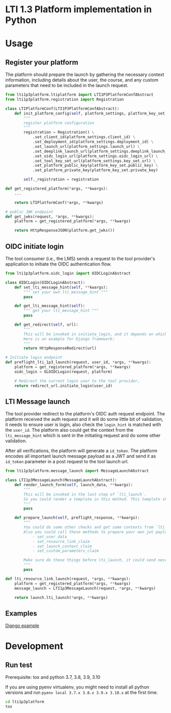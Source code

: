 <!-- @format -->

# LTI 1.3 Platform implementation in Python

# Usage

## Register your platform

The platform should prepare the launch by gathering the necessary context information, including details about the user, the course, and any custom parameters that need to be included in the launch request.

```python
from lti1p3platform.ltiplatform import LTI1P3PlatformConfAbstract
from lti1p3platform.registration import Registration

class LTIPlatformConf(LTI1P3PlatformConfAbstract):
    def init_platform_config(self, platform_settings, platform_key_set):
        """
        register platform configuration
        """
        registration = Registration() \
            .set_client_id(platform_settings.client_id) \
            .set_deployment_id(platform_settings.deployment_id) \
            .set_launch_url(platform_settings.launch_url) \
            .set_deeplink_launch_url(platform_settings.deeplink_launch_url) \
            .set_oidc_login_url(platform_settings.oidc_login_url) \
            .set_tool_key_set_url(platform_settings.key_set_url) \
            .set_platform_public_key(platform_key_set.public_key) \
            .set_platform_private_key(platform_key_set.private_key)

        self._registration = registration

def get_registered_platform(*args, **kwargs):
    ...

    return LTIPlatformConf(*args, **kwargs)

# public JWK endpoint
def get_jwks(request, *args, **kwargs):
    platform = get_registered_platform(*args, **kwargs)

    return HttpResponseJSON(platform.get_jwks())
```

## OIDC initiate login

The tool consumer (i.e., the LMS) sends a request to the tool provider's application to initiate the OIDC authentication flow.

```python
from lti1p3platform.oidc_login import OIDCLoginAbstract

class OIDCLogin(OIDCLoginAbstract):
    def set_lti_message_hint(self, **kwargs):
        """ set your own lti_message_hint """
        pass

    def get_lti_message_hint(self):
        """ get your lti_message_hint """
        pass

    def get_redirect(self, url):
        """
        This will be invoked in initiate_login, and it depends on which web framework you are using.
        Here is an example for Django framework:
        """
        return HttpResponseRedirect(url)

# Initiate login endpoint
def preflight_lti_1p3_launch(request, user_id, *args, **kwargs):
    platform = get_registered_platform(*args, **kwargs)
    oidc_login = OLOIDCLogin(request, platform)

    # Redirect the current login user to the tool provider,
    return redirect_url.initiate_login(user_id)

```

## LTI Message launch

The tool provider redirect to the platform's OIDC auth request endpoint. The platform received the auth request and it will do some little bit of validation, it needs to ensure user is login, also check the `login_hint` is matched with the `user_id`. The platform also could get the context from the `lti_message_hint` which is sent in the initiating request and do some other validation.

After all verifications, the platform will generate a `id_token`. The platform encodes all important launch message payload as a JWT and send it as `id_token` parameter in a post request to the tool launch url.

```python
from lti1p3platform.message_launch import MessageLaunchAbstract

class LTI1p3MessageLaunch(MessageLaunchAbstract):
    def render_launch_form(self, launch_data, **kwargs):
        """
        This will be invoked in the last step of `lti_launch`.
        So you could render a template in this method. This template should render a form, and then submit it to the tool's launch URL. There is a django example in framework/django/message_launch.py
        """
        pass

    def prepare_launch(self, preflight_response, **kwargs):
        """
        You could do some other checks and get some contexts from `lti_message_hint` you've set in previous request
        Also you could call these methods to prepare your own jwt payload:
            - set_user_data
            - set_resource_link_claim
            - set_launch_context_claim
            - set_custom_parameters_claim

        Make sure do these things before lti_launch, it could send necessary launch parameters to the tool.
        """
        pass

def lti_resource_link_launch(request, *args, **kwargs):
    platform = get_registered_platform(*args, **kwargs)
    message_launch = LTI1p3MessageLaunch(request, *args, **kwargs)

    return launch.lti_launch(*args, **kwargs)
```

## Examples

[Django example](examples/django_platform/README.md)

# Development

## Run test

Prerequisite: tox and python 3.7, 3.8, 3.9, 3.10

If you are using pyenv virtualenv, you might need to install all python versions and run `pyenv local 3.7.x 3.8.x 3.9.x 3.10.x` at the first time.

```bash
cd lti1p3platform
tox
```
